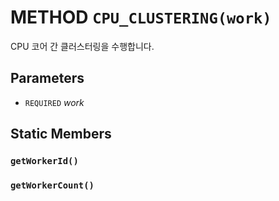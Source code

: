# METHOD `CPU_CLUSTERING(work)`
CPU 코어 간 클러스터링을 수행합니다.

## Parameters
* `REQUIRED` *work*

## Static Members

### `getWorkerId()`

### `getWorkerCount()`
